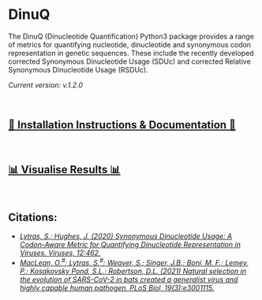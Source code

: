DinuQ
=====

The DinuQ (Dinucleotide Quantification) Python3 package provides a range of metrics 
for quantifying nucleotide, dinucleotide and synonymous codon representation in genetic 
sequences. These include the recently developed corrected Synonymous Dinucleotide Usage 
(SDUc) and corrected Relative Synonymous Dinucleotide Usage (RSDUc).


*Current version: v.1.2.0*

<br>

## [📃 Installation Instructions & Documentation 📃](https://spyros-lytras.github.io/dinuq/)

<br>

## [📊 Visualise Results 📊](https://observablehq.com/@spyros-lytras/dinuq-viz)

<br>

## Citations: 
- *[Lytras, S.; Hughes, J. (2020) Synonymous Dinucleotide Usage: A Codon-Aware Metric for Quantifying Dinucleotide Representation in Viruses. Viruses, 12:462.](https://doi.org/10.3390/v12040462)*
- *[MacLean, O.<sup>#</sup>; Lytras, S.<sup>#</sup>; Weaver, S.; Singer, J.B.; Boni, M. F.; Lemey, P.; Kosakovsky Pond, S.L.; Robertson, D.L. (2021) Natural selection in the evolution of SARS-CoV-2 in bats created a generalist virus and highly capable human pathogen. PLoS Biol, 19(3):e3001115.](https://doi.org/10.1371/journal.pbio.3001115)*